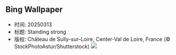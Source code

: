 ## Bing Wallpaper
- 时间: 20250313
- 标题: Standing strong
- 版权: Château de Sully-sur-Loire, Center-Val de Loire, France (© StockPhotoAstur/Shutterstock)
![](https://cn.bing.com/th?id=OHR.ChateauLoire_EN-US8827570825_UHD.jpg&rf=LaDigue_UHD.jpg&pid=hp&w=3840&h=2160&rs=1&c=4)
